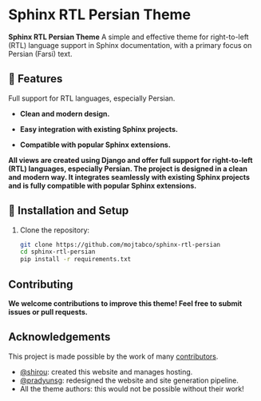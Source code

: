# Sphinx RTL Persian Theme

**Sphinx RTL Persian Theme** A simple and effective theme for right-to-left (RTL) language support in Sphinx documentation, with a primary focus on Persian (Farsi) text.

## 🚀 Features

Full support for RTL languages, especially Persian.

- **Clean and modern design.**

- **Easy integration with existing Sphinx projects.**

- **Compatible with popular Sphinx extensions.**

**All views are created using Django and offer full support for right-to-left (RTL) languages, especially Persian. The project is designed in a clean and modern way. It integrates seamlessly with existing Sphinx projects and is fully compatible with popular Sphinx extensions.**

## 🔧 Installation and Setup

1. Clone the repository:
   ```bash
   git clone https://github.com/mojtabco/sphinx-rtl-persian
   cd sphinx-rtl-persian
   pip install -r requirements.txt
   
## Contributing

**We welcome contributions to improve this theme! Feel free to submit issues or pull requests.**

## Acknowledgements

This project is made possible by the work of many [contributors].

- [@shirou]: created this website and manages hosting.
- [@pradyunsg]: redesigned the website and site generation pipeline.
- All the theme authors: this would not be possible without their work!

[contributing guide]: CONTRIBUTING.md
[sphinx]: https://sphinx-doc.org/
[contributors]: https://github.com/sphinx-themes/sphinx-themes.org/graphs/contributors
[@shirou]: https://github.com/shirou
[@pradyunsg]: https://github.com/pradyunsg


